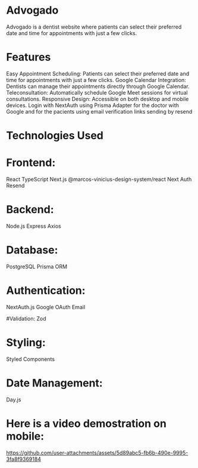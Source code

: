 # Advogado

Advogado is a dentist website where patients can select their preferred date and time for appointments with just a few clicks.

# Features

Easy Appointment Scheduling: Patients can select their preferred date and time for appointments with just a few clicks.
Google Calendar Integration: Dentists can manage their appointments directly through Google Calendar.
Teleconsultation: Automatically schedule Google Meet sessions for virtual consultations.
Responsive Design: Accessible on both desktop and mobile devices.
Login with NextAuth using Prisma Adapter for the doctor with Google and for the pacients using email verification links sending by resend

# Technologies Used

# Frontend:

React
TypeScript
Next.js
@marcos-vinicius-design-system/react
Next Auth
Resend

# Backend:

Node.js
Express
Axios

# Database:

PostgreSQL
Prisma ORM

# Authentication:

NextAuth.js
Google OAuth
Email

#Validation:
Zod

# Styling:

Styled Components

# Date Management:

Day.js

# Here is a video demostration on mobile:

https://github.com/user-attachments/assets/5d89abc5-fb6b-490e-9995-3fa8f9369184
